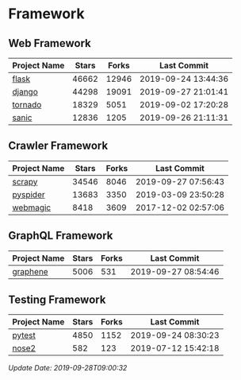 # Framework

## Web Framework

| Project Name | Stars | Forks | Last Commit |
| ------------ | ----- | ----- | ----------- |
| [flask](https://github.com/pallets/flask) | 46662 | 12946 | 2019-09-24 13:44:36 |
| [django](https://github.com/django/django) | 44298 | 19091 | 2019-09-27 21:01:41 |
| [tornado](https://github.com/tornadoweb/tornado) | 18329 | 5051 | 2019-09-02 17:20:28 |
| [sanic](https://github.com/huge-success/sanic) | 12836 | 1205 | 2019-09-26 21:11:31 |

## Crawler Framework

| Project Name | Stars | Forks | Last Commit |
| ------------ | ----- | ----- | ----------- |
| [scrapy](https://github.com/scrapy/scrapy) | 34546 | 8046 | 2019-09-27 07:56:43 |
| [pyspider](https://github.com/binux/pyspider) | 13683 | 3350 | 2019-03-09 23:50:28 |
| [webmagic](https://github.com/code4craft/webmagic) | 8418 | 3609 | 2017-12-02 02:57:06 |

## GraphQL Framework

| Project Name | Stars | Forks | Last Commit |
| ------------ | ----- | ----- | ----------- |
| [graphene](https://github.com/graphql-python/graphene) | 5006 | 531 | 2019-09-27 08:54:46 |

## Testing Framework

| Project Name | Stars | Forks | Last Commit |
| ------------ | ----- | ----- | ----------- |
| [pytest](https://github.com/pytest-dev/pytest) | 4850 | 1152 | 2019-09-24 08:30:23 |
| [nose2](https://github.com/nose-devs/nose2) | 582 | 123 | 2019-07-12 15:42:18 |

*Update Date: 2019-09-28T09:00:32*